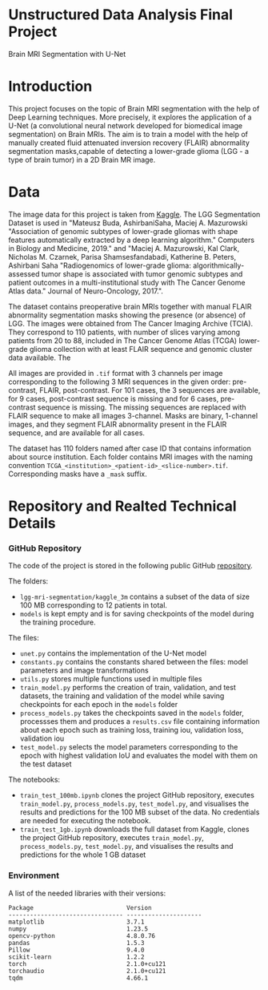 # Unstructured Data Analysis Final Project

Brain MRI Segmentation with U-Net

# Introduction

This project focuses on the topic of Brain MRI segmentation with the help of Deep Learning techniques. More precisely, it explores the application of a U-Net (a convolutional neural network developed for biomedical image segmentation) on Brain MRIs. The aim is to train a model with the help of manually created fluid attenuated inversion recovery (FLAIR) abnormality segmentation masks,capable of detecting a lower-grade glioma (LGG - a type of brain tumor) in a 2D Brain MR image.

# Data

The image data for this project is taken from [Kaggle](https://www.kaggle.com/datasets/mateuszbuda/lgg-mri-segmentation/data). The LGG Segmentation Dataset is used in "Mateusz Buda, AshirbaniSaha, Maciej A. Mazurowski "Association of genomic subtypes of lower-grade gliomas with shape features automatically extracted by a deep learning algorithm." Computers in Biology and Medicine, 2019." and "Maciej A. Mazurowski, Kal Clark, Nicholas M. Czarnek, Parisa Shamsesfandabadi, Katherine B. Peters, Ashirbani Saha "Radiogenomics of lower-grade glioma: algorithmically-assessed tumor shape is associated with tumor genomic subtypes and patient outcomes in a multi-institutional study with The Cancer Genome Atlas data." Journal of Neuro-Oncology, 2017.".

The dataset contains preoperative brain MRIs together with manual FLAIR abnormality segmentation masks showing the presence (or absence) of LGG. The images were obtained from The Cancer Imaging Archive (TCIA). They correspond to 110 patients, with number of slices varying among patients from 20 to 88, included in The Cancer Genome Atlas (TCGA) lower-grade glioma collection with at least FLAIR sequence and genomic cluster data available. The 

All images are provided in `.tif` format with 3 channels per image corresponding to the following 3 MRI sequences in the given order: pre-contrast, FLAIR, post-contrast. For 101 cases, the 3 sequences are available, for 9 cases, post-contrast sequence is missing and for 6 cases, pre-contrast sequence is missing. The missing sequences are replaced with FLAIR sequence to make all images 3-channel. Masks are binary, 1-channel images, and they segment FLAIR abnormality present in the FLAIR sequence, and are available for all cases.

The dataset has 110 folders named after case ID that contains information about source institution. Each folder contains MRI images with the naming convention `TCGA_<institution>_<patient-id>_<slice-number>.tif`. Corresponding masks have a `_mask` suffix.

# Repository and Realted Technical Details

### GitHub Repository

The code of the project is stored in the following public GitHub [repository](https://github.com/JoeJoe1313/UDA). 

The folders: 

- `lgg-mri-segmentation/kaggle_3m` contains a subset of the data of size 100 MB corresponding to 12 patients in total. 
- `models` is kept empty and is for saving checkpoints of the model during the training procedure.

The files:

- `unet.py` contains the implementation of the U-Net model
- `constants.py` contains the constants shared between the files: model parameters and image transformations
- `utils.py` stores multiple functions used in multiple files
- `train_model.py` performs the creation of train, validation, and test datasets, the training and validation of the model while saving checkpoints for each epoch in the `models` folder
- `process_models.py` takes the checkpoints saved in the `models` folder, processses them and produces a `results.csv` file containing information about each epoch such as training loss, training iou, validation loss, validation iou
- `test_model.py` selects the model parameters corresponding to the epoch with highest validation IoU and evaluates the model with them on the test dataset

The notebooks:

- `train_test_100mb.ipynb` clones the project GitHub repository, executes `train_model.py`, `process_models.py`, `test_model.py`, and visualises the results and predictions for the 100 MB subset of the data. No credentials are needed for executing the notebook.
- `train_test_1gb.ipynb` downloads the full dataset from Kaggle, clones the project GitHub repository, executes `train_model.py`, `process_models.py`, `test_model.py`, and visualises the results and predictions for the whole 1 GB dataset

### Environment

A list of the needed libraries with their versions:

```
Package                          Version
-------------------------------- ---------------------
matplotlib                       3.7.1
numpy                            1.23.5
opencv-python                    4.8.0.76
pandas                           1.5.3
Pillow                           9.4.0
scikit-learn                     1.2.2
torch                            2.1.0+cu121
torchaudio                       2.1.0+cu121
tqdm                             4.66.1
```
